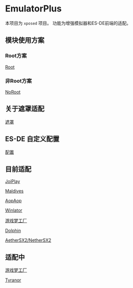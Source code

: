 # EmulatorPlus

本项目为 ```xposed``` 项目。
功能为增强模拟器和ES-DE前端的适配。

## 模块使用方案


### Root方案

[Root](doc/Root.md)

### 非Root方案

[NoRoot](doc/NoRoot.md)


## 关于遮罩适配

[遮罩](doc/Overlay.md)


## ES-DE 自定义配置

[配置](https://github.com/EagleFlyInSky/ES-DE-Custom)

## 目前适配

[JoiPlay](doc/JoiPlay.md)

[Maldives](doc/Maldives.md)

[AopAop](doc/AopAop.md)

[Winlator](doc/Winlator.md)

[游戏梦工厂](doc/GameDreamFactory.md)

[Dolphin](doc/Dolphin)

[AetherSX2/NetherSX2](doc/NetherSX2.md)

## 适配中

[游戏梦工厂](doc/GameDreamFactory.md)

[Tyranor](doc/Tyranor.md)


